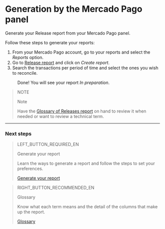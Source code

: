 
# Generation by the Mercado Pago panel

Generate your Release report from your Mercado Pago panel.


Follow these steps to generate your reports:

1. From your Mercado Pago account, go to your reports and select the *Reports* option.
1. Go to [Release report](https://www.mercadopago.com.br/settings/release-options) and click on *Create report*.
1. Search the transactions per period of time and select the ones you wish to reconcile.

<span style="margin-left:40px">Done! You will see your report *In preparation*.</span>

> NOTE
>
> Note
>
> Have the [Glossary of Releases report](https://www.mercadopago[FAKER][URL][DOMAIN]/developers/en/guides/manage-account/reports/released-money/glossary) on hand to review it when needed or want to review a technical term.

<hr/>

### Next steps

> LEFT_BUTTON_REQUIRED_EN
>
> Generate your report
>
> Learn the ways to generate a report and follow the steps to set your preferences.
>
> [Generate your report](https://www.mercadopago[FAKER][URL][DOMAIN]/developers/en/guides/manage-account/reports/released-money/generate)

> RIGHT_BUTTON_RECOMMENDED_EN
>
> Glossary
>
> Know what each term means and the detail of the columns that make up the report.
>
> [Glossary](https://www.mercadopago[FAKER][URL][DOMAIN]/developers/en/guides/manage-account/reports/released-money/glossary)
